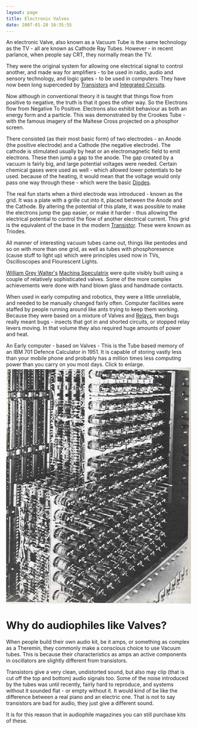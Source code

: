 ```yaml
---
layout: page
title: Electronic Valves
date: 2007-01-28 16:35:55
---
```

An electronic Valve, also known as a Vacuum Tube is the same technology as the TV - all are known as Cathode Ray Tubes. However - in recent parlance, when people say CRT, they normally mean the TV.

They were the original system for allowing one electrical signal to control another, and made way for amplifiers - to be used in radio, audio and sensory technology, and logic gates - to be used in computers. They have now been long superceded by <a href="/wiki/transistor.html" title="Transistor">Transistors</a> and <a href="/wiki/ic.html" title="Integrated Circuits">Integrated Circuits</a>.

Now although in conventional theory it is taught that things flow from positive to negative, the truth is that it goes the other way. So the Electrons flow from Negative To Positive. Electrons also exhibit behaviour as both an energy form and a particle. This was demonstrated by the Crookes Tube - with the famous imagery of the Maltese Cross projected on a phosphor screen.

There consisted (as their most basic form) of two electrodes - an Anode (the positive electrode) and a Cathode (the negative electrode). The cathode is stimulated usually by heat or an electromagnetic field to emit electrons. These then jump a gap to the anode. The gap created by a vacuum is fairly big, and large potential voltages were needed. Certain chemical gases were used as well - which allowed lower potentials to be used. because of the heating, it would mean that the voltage would only pass one way through these - which were the basic <a href="/wiki/diode.html" title="Diode">Diodes</a>.

The real fun starts when a third electrode was introduced - known as the grid. It was a plate with a grille cut into it, placed between the Anode and the Cathode. By altering the potential of this plate, it was possible to make the electrons jump the gap easier, or make it harder - thus allowing the electrical potential to control the flow of another electrical current. This grid is the equivalent of the base in the modern <a href="/wiki/transistor.html" title="Transistor">Transistor</a>. These were known as Triodes.

All manner of interesting vacuum tubes came out, things like pentodes and so on with more than one grid, as well as tubes with phosphoresence (cause stuff to light up) which were principles used now in TVs, Oscilloscopes and Flourescent Lights.

<a href="/wiki/william_grey_walter.html" title="William Grey Walter">William Grey Walter's</a> <a href="/wiki/machina_speculatrix.html" title="Early robots built by a pioneer">Machina Speculatrix</a> were quite visibly built using a couple of relatively sophisticated valves. Some of the more complex achievements were done with hand blown glass and handmade contacts.

When used in early computing and robotics, they were a little unreliable, and needed to be manually changed fairly often. Computer facilities were staffed by people running around like ants trying to keep them working. Because they were based on a mixture of Valves and <a href="/wiki/electronic_relay.html" title="An electrically activated switch">Relays</a>, then bugs really meant bugs - insects that got in and shorted circuits, or stopped relay levers moving. In that volume they also required huge amounts of power and heat.

An Early computer - based on Valves - This is the Tube based memory of an IBM 701 Defence Calculator in 1951. It is capable of storing vastly less than your mobile phone and probably has a million times less computing power than you carry on you most days. Click to enlarge.
<img class="img-responsive" src="/galleries/gallery-1-common-images/254-tubes.jpg"/> 

# Why do audiophiles like Valves?

When people build their own audio kit, be it amps, or something as complex as a Theremin, they commonly make a conscious choice to use Vacuum tubes. This is because their characteristics as amps an active components in oscillators are slightly different from transistors.

Transistors give a very clean, undistorted sound, but also may clip (that is cut off the top and bottom) audio signals too. Some of the noise introduced by the tubes was until recently, fairly hard to reproduce, and systems without it sounded flat - or empty without it. It would kind of be like the difference between a real piano and an electric one. That is not to say transistors are bad for audio, they just give a different sound.

It is for this reason that in audiophile magazines you can still purchase kits of these.
